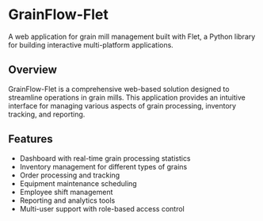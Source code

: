 # GrainFlow-Flet

A web application for grain mill management built with Flet, a Python library for building interactive multi-platform applications.

## Overview

GrainFlow-Flet is a comprehensive web-based solution designed to streamline operations in grain mills. This application provides an intuitive interface for managing various aspects of grain processing, inventory tracking, and reporting.

## Features

- Dashboard with real-time grain processing statistics
- Inventory management for different types of grains
- Order processing and tracking
- Equipment maintenance scheduling
- Employee shift management
- Reporting and analytics tools
- Multi-user support with role-based access control

